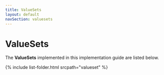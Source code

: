```yaml
---
title: ValueSets
layout: default
navSection: valuesets
---
```

# ValueSets

The **ValueSets** implemented in this implementation guide are listed below.

{% include list-folder.html srcpath="valueset" %}